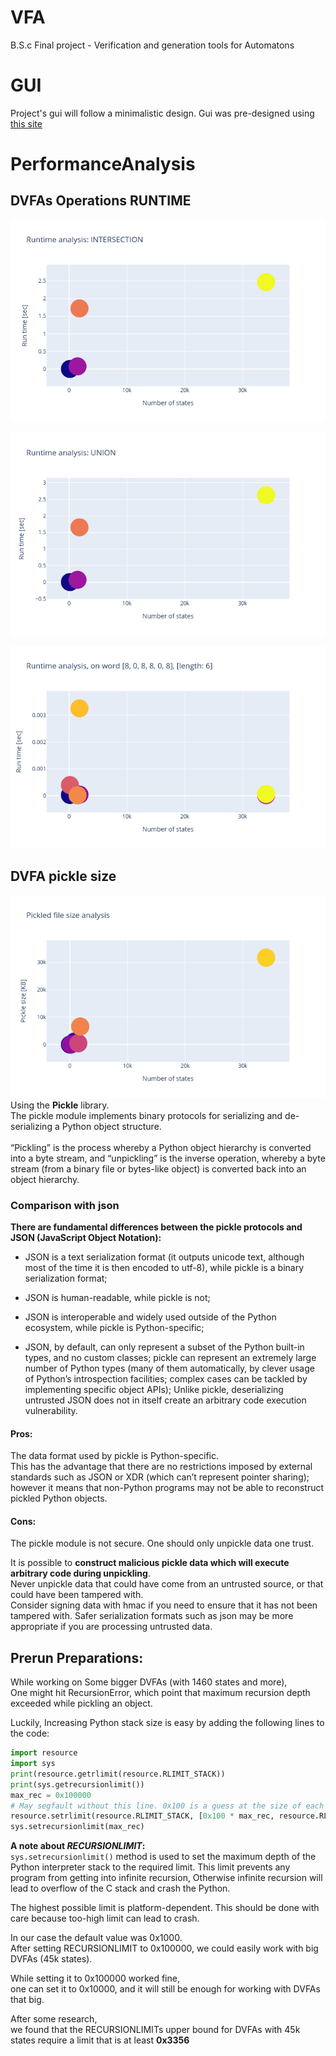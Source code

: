 # VFA
B.S.c Final project - Verification and generation tools for Automatons 

# GUI
Project's gui will follow a minimalistic design. 
Gui was pre-designed using [this site](https://designer.gravit.io/?d=UGo_UmGpW)

# PerformanceAnalysis
## DVFAs Operations RUNTIME
![Intersection runtime](https://github.com/GalBrandwine/VFA/blob/Dev/Docs/updated%20images%20from%20analysis/RUNTIME_INTERSECTION.png)

![union runtime](https://github.com/GalBrandwine/VFA/blob/Dev/Docs/updated%20images%20from%20analysis/RUNTIME_UNION.png)

![run on 6PAL runtime](https://github.com/GalBrandwine/VFA/blob/performenceAnalysis/Docs/updated%20images%20from%20analysis/RUNTIM_on_6pal.png)

## DVFA pickle size
![pickle size](https://github.com/GalBrandwine/VFA/blob/performenceAnalysis/Docs/PicleSizeAnalysis/Pickle_Size.png)
<br>
Using the **Pickle** library.
<br> 
The pickle module implements binary protocols for serializing and de-serializing a Python object structure.
<br>
<br>
“Pickling” is the process whereby a Python object hierarchy is converted into a byte stream,
and “unpickling” is the inverse operation,
whereby a byte stream (from a binary file or bytes-like object) is converted back into an object hierarchy.

### Comparison with json
**There are fundamental differences between the pickle protocols and JSON (JavaScript Object Notation):**

* JSON is a text serialization format (it outputs unicode text, 
although most of the time it is then encoded to utf-8), 
while pickle is a binary serialization format;

* JSON is human-readable, while pickle is not;

* JSON is interoperable and widely used outside of the Python ecosystem, while pickle is Python-specific;

* JSON, by default, can only represent a subset of the Python built-in types, 
and no custom classes; pickle can represent an extremely large number of Python types (many of them automatically,
by clever usage of Python’s introspection facilities; 
complex cases can be tackled by implementing specific object APIs);
Unlike pickle, deserializing untrusted JSON does not in itself create an arbitrary code execution vulnerability.

#### Pros:
The data format used by pickle is Python-specific.
<br>
This has the advantage that there are no restrictions imposed by external standards such as JSON or XDR (which can’t represent pointer sharing);
<br>
however it means that non-Python programs may not be able to reconstruct pickled Python objects.

#### Cons:
The pickle module is not secure. One should only unpickle data one trust. 

It is possible to **construct malicious pickle data which will execute arbitrary code during unpickling**.
<br>
Never unpickle data that could have come from an untrusted source, or that could have been tampered with.
<br>
Consider signing data with hmac if you need to ensure that it has not been tampered with.
Safer serialization formats such as json may be more appropriate if you are processing untrusted data.

## Prerun Preparations:
While working on Some bigger DVFAs (with 1460 states and more),<br>
One might hit RecursionError, which point that maximum recursion depth exceeded while pickling an object.

Luckily, Increasing Python stack size is easy by adding the following lines to the code:
```python
import resource
import sys
print(resource.getrlimit(resource.RLIMIT_STACK))
print(sys.getrecursionlimit())
max_rec = 0x100000
# May segfault without this line. 0x100 is a guess at the size of each stack frame.
resource.setrlimit(resource.RLIMIT_STACK, [0x100 * max_rec, resource.RLIM_INFINITY])
sys.setrecursionlimit(max_rec)
```


**A note about *RECURSIONLIMIT*:** <br>
```sys.setrecursionlimit()``` method is used to set the maximum depth of the Python interpreter stack to the required limit.
This limit prevents any program from getting into infinite recursion, Otherwise infinite recursion will lead to overflow of the C stack and crash the Python.

The highest possible limit is platform-dependent. This should be done with care because too-high limit can lead to crash.

In our case the default value was 0x1000.<br>
After setting RECURSIONLIMIT to 0x100000, we could easily work with big DVFAs (45k states).

While setting it to 0x100000 worked fine,<br>
one can set it to 0x10000, and it will still be enough for working with DVFAs that big.

After some research,<br>
we found that the RECURSIONLIMITs upper bound for DVFAs with 45k states require a limit that is at least **0x3356**
